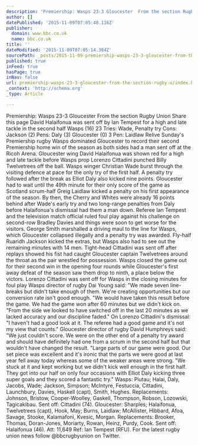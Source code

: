 ```yaml
---
description: 'Premiership: Wasps 23-3 Gloucester  From the section Rugby Union Share this page   David Halaifonua was sent off by Ian Tempest for a high and late tackle in th'
author: []
datePublished: '2015-11-09T07:05:40.116Z'
publisher:
  domain: www.bbc.co.uk
  name: bbc.co.uk
title: ''
dateModified: '2015-11-09T07:05:14.384Z'
sourcePath: _posts/2015-11-09-premiership-wasps-23-3-gloucester-from-the-section-rugby-u.md
published: true
inFeed: true
hasPage: true
inNav: false
url: premiership-wasps-23-3-gloucester-from-the-section-rugby-u/index.html
_context: 'http://schema.org'
_type: Article

---
```

Premiership: Wasps 23-3 Gloucester From the section Rugby Union Share this page David Halaifonua was sent off by Ian Tempest for a high and late tackle in the second half Wasps (16) 23 Tries: Wade, Penalty try Cons: Jackson (2) Pens: Daly (3) Gloucester (0) 3 Pen: Laidlaw Relive Sunday's Premiership rugby Wasps dominated Gloucester to record their second Premiership home win of the season as both sides had a man sent off at the Ricoh Arena. Gloucester wing David Halaifonua was shown red for a high and late tackle before Wasps prop Lorenzo Cittadini punched Billy Twelvetrees off the ball. Wasps winger Christian Wade burst through the visiting defence at pace for the only try of the first half. A penalty try followed after the break as Elliot Daly also kicked nine points. Gloucester had to wait until the 49th minute for their only score of the game as Scotland scrum-half Greig Laidlaw kicked a penalty on his first appearance of the season. By then, the Cherry and Whites were already 16 points behind after Wade's early try and two long-range penalties from Daly before Halaifonua's dismissal had them a man down. Referee Ian Tempest and the television match official ruled foul play against his challenge on second-row Bradley Davies and things were soon to get worse for the visitors. George Smith marshalled a driving maul to the line for Wasps, which Gloucester collapsed illegally and a penalty try was awarded. Fly-half Ruaridh Jackson kicked the extras, but Wasps also had to see out the remaining minutes with 14 men. Tight-head Cittadini was sent off after replays showed his fist had caught Gloucester captain Twelvetrees around the throat as the pair wrestled for possession. Wasps closed the game out for their second win in the opening four rounds while Gloucester's first away defeat of the season saw them drop to ninth, a place below the victors. Lorenzo Cittadini was sent off for Wasps in the closing minutes for foul play Wasps director of rugby Dai Young said: "We made seven line-breaks but didn't take enough of them. We're creating opportunities but our conversion rate isn't good enough. "We would have taken this result before the game. We had the game won after 60 minutes but we didn't kick on. "From the side we looked to have switched off in the last 20 minutes as we lacked accuracy and our discipline faded." On Lorenzo Cittadini's dismissal: "I haven't had a good look at it. The referee had a good game and it's not my view that counts." Gloucester director of rugby David Humphreys said: "We just couldn't score. We were on the other end of a penalty try award and should have definitely had one from a scrum in the second half but that wouldn't have changed the result. "Large parts of our game were good. Our set piece was excellent and it's ironic that the parts we were good at last year fell away today whereas some of the weaker areas were strong. "We stuck at it and kept working but we didn't kick well enough in the first half. They got into our half on only four occasions with Elliot Daly kicking three super goals and they scored a fantastic try." Wasps: Piutau; Halai, Daly, Jacobs, Wade; Jackson, Simpson; McIntyre, Festuccia, Cittadini, Launchbury, Davies, Haskell (capt), Smith, Hughes. Replacements: Johnson, Bristow, Cooper-Woolley, Gaskell, Thompson, Robson, Lozowski, Tagicakibau. Sent off: Cittadini (74). Gloucester: Sharples; Halaifonua, Twelvetrees (capt), Hook, May; Burns, Laidlaw; McAllister, Hibbard, Afoa, Savage, Stooke, Kalamafoni, Kvesic, Morgan. Replacements: Brooker, Thomas, Doran-Jones, Moriarty, Rowan, Heinz, Purdy, Cook. Sent off: Halaifonua (46). Att: 11,649 Ref: Ian Tempest (RFU). For the latest rugby union news follow @bbcrugbyunion on Twitter.
